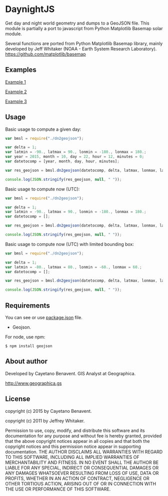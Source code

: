 # DaynightJS
Get day and night world geometry and dumps to a GeoJSON file. This module is
partially a port to javascript from Python Matplotlib Basemap solar module.

Several functions are ported from Python Matplotlib Basemap library, mainly
developed by Jeff Whitaker (NOAA - Earth System Research Laboratory).
https://github.com/matplotlib/basemap

## Examples

[Example 1](test/geojson/test.geojson)

[Example 2](test/geojson/test_now.geojson)

[Example 3](test/geojson/test_bbox.geojson)

## Usage
Basic usage to compute a given day:
```javascript
var bmsl = require("./dn2geojson");

var delta = 1;
var latmin = -90., latmax = 90., lonmin = -180., lonmax = 180.;
var year = 2015, month = 10, day = 22, hour = 12, minutes = 0;
var datetocomp = [year, month, day, hour, minutes];

var res_geojson = bmsl.dn2geojson(datetocomp, delta, latmax, lonmax, latmin, lonmin);

console.log(JSON.stringify(res_geojson, null, " "));
```
Basic usage to compute now (UTC):
```javascript
var bmsl = require("./dn2geojson");

var delta = 1;
var latmin = -90., latmax = 90., lonmin = -180., lonmax = 180.;
var datetocomp = [];

var res_geojson = bmsl.dn2geojson(datetocomp, delta, latmax, lonmax, latmin, lonmin);

console.log(JSON.stringify(res_geojson, null, " "));
```
Basic usage to compute now (UTC) with limited bounding box:
```javascript
var bmsl = require("./dn2geojson");

var delta = 1;
var latmin = -80., latmax = 80., lonmin = -60., lonmax = 60.;
var datetocomp = [];

var res_geojson = bmsl.dn2geojson(datetocomp, delta, latmax, lonmax, latmin, lonmin);

console.log(JSON.stringify(res_geojson, null, " "));
```

## Requirements
You can see or use [package.json](package.json) file.

- Geojson.

For node, use npm:
```
$ npm install geojson
```

## About author
Developed by Cayetano Benavent.
GIS Analyst at Geographica.

http://www.geographica.gs


## License
copyright (c) 2015 by Cayetano Benavent.

copyright (c) 2011 by Jeffrey Whitaker.

Permission to use, copy, modify, and distribute this software and its documentation
for any purpose and without fee is hereby granted, provided that the above copyright
notices appear in all copies and that both the copyright notices and this permission
notice appear in supporting documentation. THE AUTHOR DISCLAIMS ALL WARRANTIES WITH
REGARD TO THIS SOFTWARE, INCLUDING ALL IMPLIED WARRANTIES OF MERCHANTABILITY AND FITNESS.
IN NO EVENT SHALL THE AUTHOR BE LIABLE FOR ANY SPECIAL, INDIRECT OR CONSEQUENTIAL DAMAGES
OR ANY DAMAGES WHATSOEVER RESULTING FROM LOSS OF USE, DATA OR PROFITS, WHETHER IN AN
ACTION OF CONTRACT, NEGLIGENCE OR OTHER TORTIOUS ACTION, ARISING OUT OF OR IN CONNECTION
WITH THE USE OR PERFORMANCE OF THIS SOFTWARE.
